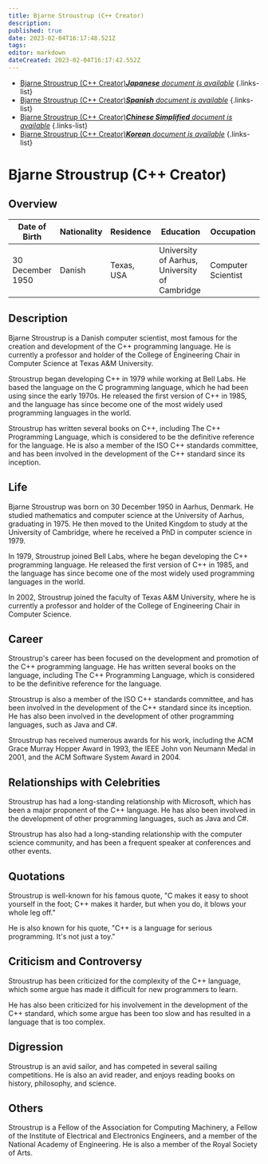 ```yaml
---
title: Bjarne Stroustrup (C++ Creator)
description: 
published: true
date: 2023-02-04T16:17:48.521Z
tags: 
editor: markdown
dateCreated: 2023-02-04T16:17:42.552Z
---
```


- [Bjarne Stroustrup (C++ Creator)***Japanese** document is available*](/ja/Knowledge-base/Dictionary/Person/bjarne-stroustrup-c-creator)
{.links-list}
- [Bjarne Stroustrup (C++ Creator)***Spanish** document is available*](/es/Knowledge-base/Dictionary/Person/bjarne-stroustrup-c-creator)
{.links-list}
- [Bjarne Stroustrup (C++ Creator)***Chinese Simplified** document is available*](/zh/Knowledge-base/Dictionary/Person/bjarne-stroustrup-c-creator)
{.links-list}
- [Bjarne Stroustrup (C++ Creator)***Korean** document is available*](/ko/Knowledge-base/Dictionary/Person/bjarne-stroustrup-c-creator)
{.links-list}


# Bjarne Stroustrup (C++ Creator)

## Overview
| Date of Birth | Nationality | Residence | Education | Occupation |
| ------------- | ----------- | --------- | --------- | ---------- |
| 30 December 1950 | Danish | Texas, USA | University of Aarhus, University of Cambridge | Computer Scientist |

## Description
Bjarne Stroustrup is a Danish computer scientist, most famous for the creation and development of the C++ programming language. He is currently a professor and holder of the College of Engineering Chair in Computer Science at Texas A&M University.

Stroustrup began developing C++ in 1979 while working at Bell Labs. He based the language on the C programming language, which he had been using since the early 1970s. He released the first version of C++ in 1985, and the language has since become one of the most widely used programming languages in the world.

Stroustrup has written several books on C++, including The C++ Programming Language, which is considered to be the definitive reference for the language. He is also a member of the ISO C++ standards committee, and has been involved in the development of the C++ standard since its inception.

## Life
Bjarne Stroustrup was born on 30 December 1950 in Aarhus, Denmark. He studied mathematics and computer science at the University of Aarhus, graduating in 1975. He then moved to the United Kingdom to study at the University of Cambridge, where he received a PhD in computer science in 1979.

In 1979, Stroustrup joined Bell Labs, where he began developing the C++ programming language. He released the first version of C++ in 1985, and the language has since become one of the most widely used programming languages in the world.

In 2002, Stroustrup joined the faculty of Texas A&M University, where he is currently a professor and holder of the College of Engineering Chair in Computer Science.

## Career
Stroustrup's career has been focused on the development and promotion of the C++ programming language. He has written several books on the language, including The C++ Programming Language, which is considered to be the definitive reference for the language.

Stroustrup is also a member of the ISO C++ standards committee, and has been involved in the development of the C++ standard since its inception. He has also been involved in the development of other programming languages, such as Java and C#.

Stroustrup has received numerous awards for his work, including the ACM Grace Murray Hopper Award in 1993, the IEEE John von Neumann Medal in 2001, and the ACM Software System Award in 2004.

## Relationships with Celebrities
Stroustrup has had a long-standing relationship with Microsoft, which has been a major proponent of the C++ language. He has also been involved in the development of other programming languages, such as Java and C#.

Stroustrup has also had a long-standing relationship with the computer science community, and has been a frequent speaker at conferences and other events.

## Quotations
Stroustrup is well-known for his famous quote, "C makes it easy to shoot yourself in the foot; C++ makes it harder, but when you do, it blows your whole leg off."

He is also known for his quote, "C++ is a language for serious programming. It's not just a toy."

## Criticism and Controversy
Stroustrup has been criticized for the complexity of the C++ language, which some argue has made it difficult for new programmers to learn.

He has also been criticized for his involvement in the development of the C++ standard, which some argue has been too slow and has resulted in a language that is too complex.

## Digression
Stroustrup is an avid sailor, and has competed in several sailing competitions. He is also an avid reader, and enjoys reading books on history, philosophy, and science.

## Others
Stroustrup is a Fellow of the Association for Computing Machinery, a Fellow of the Institute of Electrical and Electronics Engineers, and a member of the National Academy of Engineering. He is also a member of the Royal Society of Arts.